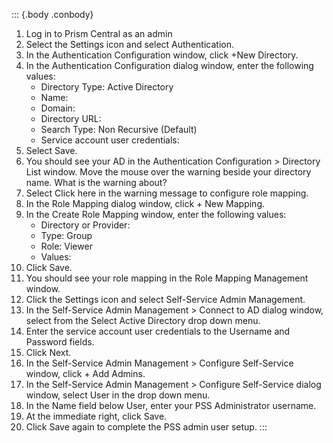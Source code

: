 ::: {.body .conbody}
1. Log in to Prism Central as an admin
2. Select the Settings icon and select Authentication.
3. In the Authentication Configuration window, click +New Directory.
4. In the Authentication Configuration dialog window, enter the following values:
	-	Directory Type: Active Directory
	-	Name:	<Need Info>
	-	Domain:	<Need Info>
	-	Directory URL:	<Need Info>
	-	Search Type:	Non Recursive (Default)
	-	Service account user credentials:	<Need Info>
5. Select Save.
6. You should see your AD in the Authentication Configuration > Directory List window.
Move the mouse over the warning beside your directory name.
What is the warning about?
7. Select Click here in the warning message to configure role mapping.
8. In the Role Mapping dialog window, click + New Mapping.
9. In the Create Role Mapping window, enter the following values:
	-	Directory or Provider:	<Need Info>
	-	Type:	Group
	-	Role:	Viewer
	-	Values:		<Need Info>
10.	Click Save.
11. You should see your role mapping in the Role Mapping Management window.
12. Click the Settings icon and select Self-Service Admin Management.
13. In the Self-Service Admin Management > Connect to AD dialog window, select <Active Directory Name> from the Select Active Directory drop down menu.
14. Enter the service account user credentials to the Username and Password fields.
15. Click Next.
16. In the Self-Service Admin Management > Configure Self-Service window, click + Add Admins.
17. In the Self-Service Admin Management > Configure Self-Service dialog window, select User in the drop down menu.
18. In the Name field below User, enter your PSS Administrator username.
19. At the immediate right, click Save.
20. Click Save again to complete the PSS admin user setup.
:::